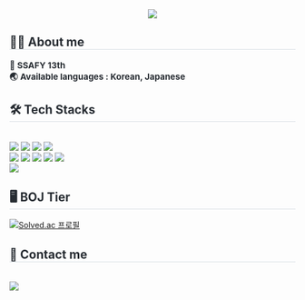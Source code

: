 <div align= "center">
    <img src="https://capsule-render.vercel.app/api?type=transparent&color=auto&height=180&text=Welcome%20JJH's%20Git&animation=&fontColor=000000&fontSize=70" />
    </div>
    <div style="text-align: left;"> 
    <h2 style="border-bottom: 1px solid #d8dee4; color: #282d33;"> 🧑‍💻 About me </h2>  
    <div style="font-weight: 700; font-size: 15px; text-align: left; color: #282d33;"> 📖 SSAFY 13th </br></li>🌏 Available languages : Korean, Japanese </div> 
    </div>
    <div style="text-align: left;">
    <h2 style="border-bottom: 1px solid #d8dee4; color: #282d33;"> 🛠️ Tech Stacks </h2> <br> 
    <div style="margin: ; text-align: left;" "text-align: left;"> <img src="https://img.shields.io/badge/Java-007396?style=for-the-badge&logo=Java&logoColor=white">
          <img src="https://img.shields.io/badge/Spring-6DB33F?style=for-the-badge&logo=Spring&logoColor=white">
          <img src="https://img.shields.io/badge/MySQL-4479A1?style=for-the-badge&logo=MySQL&logoColor=white">
          <img src="https://img.shields.io/badge/Github-181717?style=for-the-badge&logo=Github&logoColor=white">
          <br/><img src="https://img.shields.io/badge/Vue.js-4FC08D?style=for-the-badge&logo=Vue.js&logoColor=white">
          <img src="https://img.shields.io/badge/HTML5-E34F26?style=for-the-badge&logo=HTML5&logoColor=white">
          <img src="https://img.shields.io/badge/CSS3-1572B6?style=for-the-badge&logo=CSS3&logoColor=white">
          <img src="https://img.shields.io/badge/Javascript-F7DF1E?style=for-the-badge&logo=Javascript&logoColor=white">
          <img src="https://img.shields.io/badge/Node.js-339933?style=for-the-badge&logo=Node.js&logoColor=white">
          <br/><img src="https://img.shields.io/badge/Notion-000000?style=for-the-badge&logo=Notion&logoColor=white">
    </div>
</div>

<div style="text-align: left;"> 
    <h2 style="border-bottom: 1px solid #d8dee4; color: #282d33;"> 🖥️ BOJ Tier </h2>  
</div>

[![Solved.ac 프로필](http://mazassumnida.wtf/api/v2/generate_badge?boj=picaqwe104)](https://solved.ac/picaqwe104)
    
<div style="text-align: left;">
    <h2 style="border-bottom: 1px solid #d8dee4; color: #282d33;"> 📨 Contact me </h2> <br> 
    <div style="text-align: left;"> <a href=https://www.instagram.com/jeon____jh> <img src="https://img.shields.io/badge/Instagram-E4405F?style=for-the-badge&logo=Instagram&logoColor=white&link=https://www.instagram.com/jeon____jh"> </a>
    </div>  <br> 
</div>

